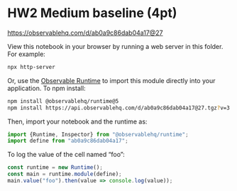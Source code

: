 # HW2 Medium baseline (4pt)

https://observablehq.com/d/ab0a9c86dab04a17@27

View this notebook in your browser by running a web server in this folder. For
example:

~~~sh
npx http-server
~~~

Or, use the [Observable Runtime](https://github.com/observablehq/runtime) to
import this module directly into your application. To npm install:

~~~sh
npm install @observablehq/runtime@5
npm install https://api.observablehq.com/d/ab0a9c86dab04a17@27.tgz?v=3
~~~

Then, import your notebook and the runtime as:

~~~js
import {Runtime, Inspector} from "@observablehq/runtime";
import define from "ab0a9c86dab04a17";
~~~

To log the value of the cell named “foo”:

~~~js
const runtime = new Runtime();
const main = runtime.module(define);
main.value("foo").then(value => console.log(value));
~~~
